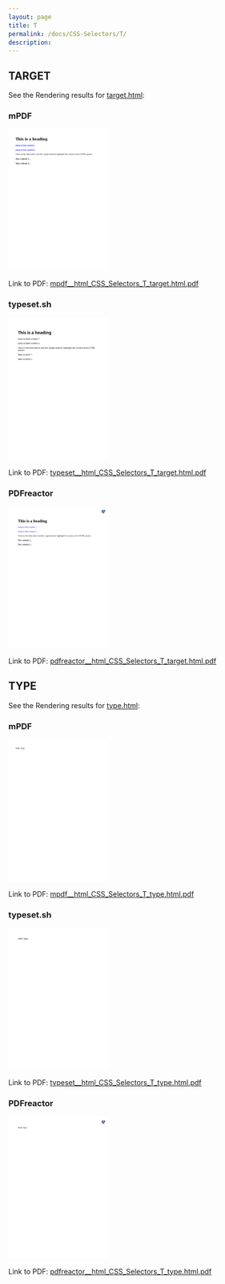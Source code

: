 ```yaml
---
layout: page
title: T
permalink: /docs/CSS-Selectors/T/
description: 
---
```




## TARGET

See the Rendering results for [target.html](/html/CSS%20Selectors/T/target.html):

### mPDF
![](mpdf__html_CSS_Selectors_T_target.html.png) 

Link to PDF: [mpdf__html_CSS_Selectors_T_target.html.pdf](mpdf__html_CSS_Selectors_T_target.html.pdf)

### typeset.sh
![](typeset__html_CSS_Selectors_T_target.html.png) 

Link to PDF: [typeset__html_CSS_Selectors_T_target.html.pdf](typeset__html_CSS_Selectors_T_target.html.pdf)

### PDFreactor
![](pdfreactor__html_CSS_Selectors_T_target.html.png) 

Link to PDF: [pdfreactor__html_CSS_Selectors_T_target.html.pdf](pdfreactor__html_CSS_Selectors_T_target.html.pdf)

## TYPE

See the Rendering results for [type.html](/html/CSS%20Selectors/T/type.html):

### mPDF
![](mpdf__html_CSS_Selectors_T_type.html.png) 

Link to PDF: [mpdf__html_CSS_Selectors_T_type.html.pdf](mpdf__html_CSS_Selectors_T_type.html.pdf)

### typeset.sh
![](typeset__html_CSS_Selectors_T_type.html.png) 

Link to PDF: [typeset__html_CSS_Selectors_T_type.html.pdf](typeset__html_CSS_Selectors_T_type.html.pdf)

### PDFreactor
![](pdfreactor__html_CSS_Selectors_T_type.html.png) 

Link to PDF: [pdfreactor__html_CSS_Selectors_T_type.html.pdf](pdfreactor__html_CSS_Selectors_T_type.html.pdf)


